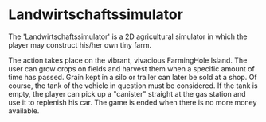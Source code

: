 # Landwirtschaftssimulator

The 'Landwirtschaftssimulator' is a 2D agricultural simulator in which the player may construct his/her own tiny farm.

The action takes place on the vibrant, vivacious FarmingHole Island. The user can grow crops on fields and harvest them when a specific amount of time has passed. Grain kept in a silo or trailer can later be sold at a shop. Of course, the tank of the vehicle in question must be considered. If the tank is empty, the player can pick up a "canister" straight at the gas station and use it to replenish his car. The game is ended when there is no more money available.
